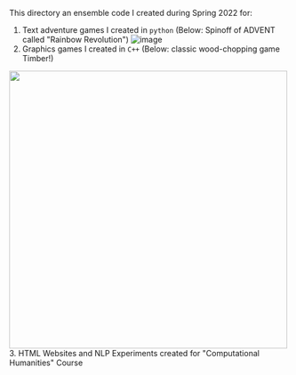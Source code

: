 This directory an ensemble code I created during Spring 2022 for:
1. Text adventure games I created in `python` (Below: Spinoff of ADVENT called "Rainbow Revolution")
![image](https://github.com/eli-will-2656/Vandy-Portfolio/assets/104855506/84eec93c-9d9c-4ecf-88e4-5607905d0f96)
2. Graphics games I created in `C++` (Below: classic wood-chopping game Timber!)
<img src="https://i.ytimg.com/vi/rsJ_Alch7kA/maxresdefault.jpg" width="500">
3. HTML Websites and NLP Experiments created for "Computational Humanities" Course

